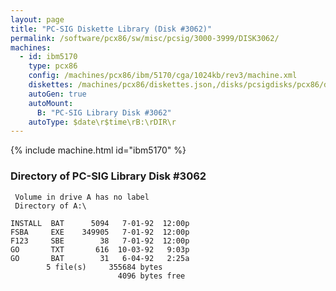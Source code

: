 ```yaml
---
layout: page
title: "PC-SIG Diskette Library (Disk #3062)"
permalink: /software/pcx86/sw/misc/pcsig/3000-3999/DISK3062/
machines:
  - id: ibm5170
    type: pcx86
    config: /machines/pcx86/ibm/5170/cga/1024kb/rev3/machine.xml
    diskettes: /machines/pcx86/diskettes.json,/disks/pcsigdisks/pcx86/diskettes.json
    autoGen: true
    autoMount:
      B: "PC-SIG Library Disk #3062"
    autoType: $date\r$time\rB:\rDIR\r
---
```


{% include machine.html id="ibm5170" %}

### Directory of PC-SIG Library Disk #3062

     Volume in drive A has no label
     Directory of A:\

    INSTALL  BAT      5094   7-01-92  12:00p
    FSBA     EXE    349905   7-01-92  12:00p
    F123     SBE        38   7-01-92  12:00p
    GO       TXT       616  10-03-92   9:03p
    GO       BAT        31   6-04-92   2:25a
            5 file(s)     355684 bytes
                            4096 bytes free
